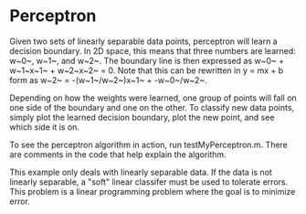 # Perceptron

Given two sets of linearly separable data points, perceptron will learn a decision boundary. In 2D space, this means that three numbers are learned: w~0~, w~1~, and w~2~. The boundary line is then expressed as w~0~ + w~1~x~1~ + w~2~x~2~ = 0. Note that this can be rewritten in y = mx + b form as w~2~ = -(w~1~/w~2~)x~1~ + -w~0~/w~2~.

Depending on how the weights were learned, one group of points will fall on one side of the boundary and one on the other. To classify new data points, simply plot the learned decision boundary, plot the new point, and see which side it is on.

To see the perceptron algorithm in action, run testMyPerceptron.m. There are comments in the code that help explain the algorithm.

This example only deals with linearly separable data. If the data is not linearly separable, a "soft" linear classifer must be used to tolerate errors. This problem is a linear programming problem where the goal is to minimize error.